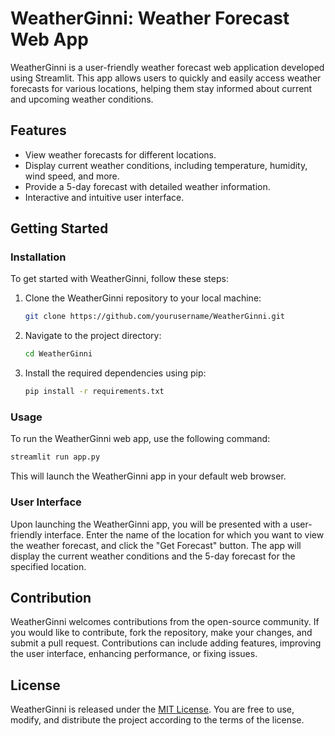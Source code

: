 # WeatherGinni: Weather Forecast Web App

WeatherGinni is a user-friendly weather forecast web application developed using Streamlit. This app allows users to quickly and easily access weather forecasts for various locations, helping them stay informed about current and upcoming weather conditions.

## Features

- View weather forecasts for different locations.
- Display current weather conditions, including temperature, humidity, wind speed, and more.
- Provide a 5-day forecast with detailed weather information.
- Interactive and intuitive user interface.

## Getting Started

### Installation

To get started with WeatherGinni, follow these steps:

1. Clone the WeatherGinni repository to your local machine:

   ```bash
   git clone https://github.com/yourusername/WeatherGinni.git
   ```

2. Navigate to the project directory:

   ```bash
   cd WeatherGinni
   ```

3. Install the required dependencies using pip:

   ```bash
   pip install -r requirements.txt
   ```

### Usage

To run the WeatherGinni web app, use the following command:

```bash
streamlit run app.py
```

This will launch the WeatherGinni app in your default web browser.

### User Interface

Upon launching the WeatherGinni app, you will be presented with a user-friendly interface. Enter the name of the location for which you want to view the weather forecast, and click the "Get Forecast" button. The app will display the current weather conditions and the 5-day forecast for the specified location.

## Contribution

WeatherGinni welcomes contributions from the open-source community. If you would like to contribute, fork the repository, make your changes, and submit a pull request. Contributions can include adding features, improving the user interface, enhancing performance, or fixing issues.

## License

WeatherGinni is released under the [MIT License](LICENSE). You are free to use, modify, and distribute the project according to the terms of the license.
